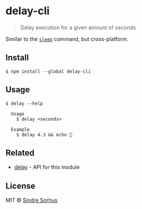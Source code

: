 # delay-cli

> Delay execution for a given amount of seconds

Similar to the [`sleep`](https://en.wikipedia.org/wiki/Sleep_(Unix)) command, but cross-platform.


## Install

```
$ npm install --global delay-cli
```


## Usage

```
$ delay --help

  Usage
    $ delay <seconds>

  Example
    $ delay 4.3 && echo 🦄
```


## Related

- [delay](https://github.com/sindresorhus/delay) - API for this module


## License

MIT © [Sindre Sorhus](https://sindresorhus.com)
